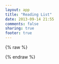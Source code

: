 ```yaml
---
layout: app
title: "Reading List"
date: 2013-09-14 21:55
comments: false
sharing: true
footer: true
---
```


{% raw %}
<div id='app'></div>

<script type='text/x-handlebars' data-template-name='application'>
<div class='row'>
  <div class='col-md-10'>
    {{outlet}}
    {{outlet 'books'}}
  </div>

  <div class='col-md-2'>
    <div class="list-group">
      {{render 'genres'}}
    </div>
  </div>
</div>
</script>

<script type='text/x-handlebars' data-template-name='books'>
<ul class="list-unstyled books">
{{#each filteredContent}}
  {{book-item book=this tagName='li' class='row book'}}
{{/each}}
</ul>
</script>

<script type='text/x-handlebars' data-template-name='index'>
  <ol class="breadcrumb">
    <li>Books</li>
  </ol>
</script>

<script type='text/x-handlebars' data-template-name='genre'>
  <ol class="breadcrumb">
    <li>{{#link-to 'index'}}Books{{/link-to}}</li>
    <li>{{name}}</li>
  </ol>
</script>

<script type='text/x-handlebars' data-template-name='genres'>
<h2>Filters</h2>
<ul class='list-unstyled'>
  <li id='filter-all'>{{#link-to 'index' classNames="label label-default"}}All Books{{/link-to}}</li>
  <li id='filter-read-in-2013'>{{#link-to 'index' classNames="label label-default"}}Read in 2013{{/link-to}}</li>
</ul>

<div id='filter-genres'>
  <h2>Genres</h2>
  <ul class='list-unstyled'>
    {{#each}}
      <li>
        {{#link-to 'genre' this classNames="label label-primary"}}
          {{name}}
        {{/link-to}}
      </li>
    {{/each}}
  </div>
</div>

<div id='filter-ratings'>
  <h2>Rating</h2>
  <ul class='list-unstyled'>
    <li>{{#link-to 'index' classNames="label label-success"}}5{{/link-to}}</li>
    <li>{{#link-to 'index' classNames="label label-success"}}4+{{/link-to}}</li>
    <li>{{#link-to 'index' classNames="label label-success"}}3+{{/link-to}}</li>
    <li>{{#link-to 'index' classNames="label label-success"}}2+{{/link-to}}</li>
    <li>{{#link-to 'index' classNames="label label-success"}}1+{{/link-to}}</li>
  </ul>
</div>

<div id='filter-format'>
  <h2>Format</h2>
  <ul class='list-unstyled'>
    <li>{{#link-to 'index' classNames="label label-info"}}Audiobook{{/link-to}}</li>
    <li>{{#link-to 'index' classNames="label label-info"}}Book{{/link-to}}</li>
  </ul>
</div>
</script>

<script type='text/x-handlebars' data-template-name='components/book-item'>
<div class='col-xs-2'>
  <a {{bind-attr href='book.url'}} target='_blank'>
    <img {{bind-attr src='book.image_url'}} />
  </a>
  <p class='rating'><span class='rate'>{{book.rating}}</span> / <span class='rate-outof'>5</span></p>
</div>

<div class='col-xs-10'>
  <h3>{{book.title}}</h3>
  {{#if book.review }}{{markdown book.review}}{{/if}}

  <p class='meta'>
    <ul class='list-inline genres'>
      {{#each genre in book.genres}}
        {{book-genre genre=genre tagName='li'}}
      {{/each}}
    </ul>
    <span class='date-read'>
      {{#if book.finished_at }}
        Read from {{formatDate book.started_at}} - {{formatDate book.finished_at}}.
      {{else}}
        Started on {{formatDate book.started_at}}, reading now.
      {{/if}}
    </span>
  </p>
</div>
</script>

<script type='text/x-handlebars' data-template-name='components/book-genre'>
{{#link-to 'genre' genre class='label label-primary'}}{{genre.name}}{{/link-to}}
</script>

<script src="/javascripts/lib/handlebars-1.0.0.js"></script>
<script src="/javascripts/lib/ember-1.1.2.js"></script>
<script src="/javascripts/lib/ember-data.js"></script>
<script src="/javascripts/lib/moment.js"></script>
<script src="/javascripts/lib/markdown.min.js"></script>
<script src="/javascripts/app.js"></script>
<script src="/javascripts/books.js"></script>

{% endraw %}